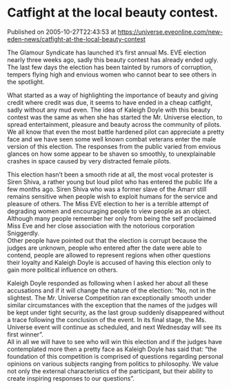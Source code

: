 # Catfight at the local beauty contest.
Published on 2005-10-27T22:43:53 at https://universe.eveonline.com/new-eden-news/catfight-at-the-local-beauty-contest

The Glamour Syndicate has launched it’s first annual Ms. EVE election nearly three weeks ago, sadly this beauty contest has already ended ugly. The last few days the election has been tainted by rumors of corruption, tempers flying high and envious women who cannot bear to see others in the spotlight. 

What started as a way of highlighting the importance of beauty and giving credit where credit was due, it seems to have ended in a cheap catfight, sadly without any mud even. The idea of Kaleigh Doyle with this beauty contest was the same as when she has started the Mr. Universe election, to spread entertainment, pleasure and beauty across the community of pilots. We all know that even the most battle hardened pilot can appreciate a pretty face and we have seen some well known combat veterans enter the male version of this election. The responses from the public varied from envious glances on how some appear to be shaven so smoothly, to unexplainable crashes in space caused by very distracted female pilots. 

This election hasn’t been a smooth ride at all, the most vocal protester is Siren Shiva, a rather young but loud pilot who has entered the public life a few months ago. Siren Shiva who was a former slave of the Amarr still remains sensitive when people wish to exploit humans for the service and pleasure of others. The Miss EVE election to her is a terrible attempt of degrading women and encouraging people to view people as an object. Although many people remember her only from being the self proclaimed Miss Eve and her close association with the notorious corporation Sniggerdly.   
Other people have pointed out that the election is corrupt because the judges are unknown, people who entered after the date were able to contend, people are allowed to represent regions when other questions their loyalty and Kaleigh Doyle is accused of having this election only to gain more political influence on others. 

Kaleigh Doyle responded as following when I asked her about all these accusations and if it will change the nature of the election: “No, not in the slightest. The Mr. Universe Competition ran exceptionally smooth under similar circumstances with the exception that the names of the judges will be kept under tight security, as the last group suddenly disappeared without a trace following the conclusion of the event. In its final stage, the Ms. Universe event will continue as scheduled, and next Wednesday will see its first winner”.   
All in all we will have to see who will win this election and if the judges have contemplated more then a pretty face as Kaleigh Doyle has said that: “the foundation of this competition is comprised of questions regarding personal opinions on various subjects ranging from politics to philosophy. We value not only the external characteristics of the participant, but their ability to create inspiring responses to our questions”.
